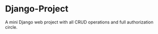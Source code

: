 # Django-Project
 A mini Django web project with all CRUD operations and full authorization circle.
